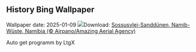 ## History Bing Wallpaper
Wallpaper date: 2025-01-09
![](https://www.bing.com/th?id=OHR.NamibiaDunes_DE-DE7496419422_UHD.jpg&w=1000)Download: [Sossusvlei-Sanddünen, Namib-Wüste, Namibia (© Airpano/Amazing Aerial Agency)](https://www.bing.com/th?id=OHR.NamibiaDunes_DE-DE7496419422_UHD.jpg)

Auto get programm by LtgX
